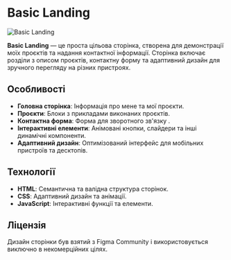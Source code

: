 # Basic Landing

![Basic Landing](./assets/landing-logo.png)

**Basic Landing** — це проста цільова сторінка, створена для демонстрації моїх проєктів та надання контактної інформації. Сторінка включає розділи з описом проєктів, контактну форму та адаптивний дизайн для зручного перегляду на різних пристроях.

## Особливості

- **Головна сторінка**: Інформація про мене та мої проєкти.
- **Проєкти**: Блоки з прикладами виконаних проєктів.
- **Контактна форма**: Форма для зворотного зв'язку .
- **Інтерактивні елементи**: Анімовані кнопки, слайдери та інші динамічні компоненти.
- **Адаптивний дизайн**: Оптимізований інтерфейс для мобільних пристроїв та десктопів.

## Технології

- **HTML**: Семантична та валідна структура сторінок.
- **CSS**: Адаптивний дизайн та анімації.
- **JavaScript**: Інтерактивні функції та елементи.

## Ліцензія

Дизайн сторінки був взятий з Figma Community і використовується виключно в некомерційних цілях.
